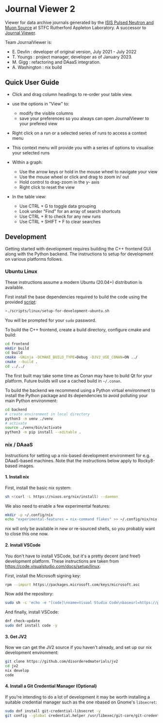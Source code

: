 # Journal Viewer 2

Viewer for data archive journals generated by the [ISIS Pulsed Neutron and Muon Source](https://isis.stfc.ac.uk) at STFC Rutherford Appleton Laboratory.
A successor to [Journal Viewer](https://github.com/disorderedmaterials/jv).

Team JournalViewer is:
- E. Devlin : developer of original version, July 2021 - July 2022
- T. Youngs : project manager, developer as of January 2023.
- M. Gigg : refactoring and DAaaS integration.
- A. Washington : nix build

## Quick User Guide

 - Click and drag column headings to re-order your table view.
 - use the options in "View" to:
    - modify the visible columns
    - save your preferences so you always can open JournalViewer to your prefered view

 - Right click on a run or a selected series of runs to access a context menu
 - This context menu will provide you with a series of options to visualise your selected runs
 - Within a graph:
    - Use the arrow keys or hold in the mouse wheel to navigate your view
    - Use the mouse wheel or click and drag to zoom in/ out
    - Hold control to drag-zoom in the y- axis
    - Right click to reset the view

 - In the table view:
    - Use CTRL + G to toggle data grouping
    - Look under "Find" for an array of search shortcuts
    - Use CTRL + R to check for any new runs
    - Use CTRL + SHIFT + F to clear searches

## Development

Getting started with development requires building the C++ frontend GUI along
with the Python backend.
The instructions to setup for development on various platforms follows.

### Ubuntu Linux

These instructions assume a modern Ubuntu (20.04+) distribution is available.

First install the base dependencies required to build the code using the
provided [script](./scripts/linux/setup-for-development-ubuntu.sh):

```sh
>./scripts/linux/setup-for-development-ubuntu.sh
```

You will be prompted for your `sudo` password.

To build the C++ frontend, create a build directory, configure cmake and build:

```sh
cd frontend
mkdir build
cd build
cmake -GNinja -DCMAKE_BUILD_TYPE=Debug -DJV2_USE_CONAN=ON ../
cmake --build .
cd ../../
```

The first built may take some time as Conan may have to build
Qt for your platform. Future builds will use a cached build in `~/.conan`.

To build the backend we recommend using a Python virtual environment
to install the Python package and its dependencies to avoid polluting
your main Python environment:

```sh
cd backend
# create environment in local directory
python3 -m venv ./venv
# activate
source ./venv/bin/activate
python3 -m pip install --editable .
```

### nix / DAaaS

Instructions for setting up a nix-based development environment for e.g. DAaaS-based machines. Note that the instructions below apply to Rocky8-based images.

#### 1. Install nix

First, install the basic nix system:

```sh
sh <(curl -L https://nixos.org/nix/install) --daemon
```

We also need to enable a few experimental features:

```sh
mkdir -p ~/.config/nix
echo "experimental-features = nix-command flakes" >> ~/.config/nix/nix.conf
```

nix will only be available in new or re-sourced shells, so you probably want to close this one now.

#### 2. Install VSCode

You don't have to install VSCode, but it's a pretty decent (and free!) development platform. These instructions are taken from https://code.visualstudio.com/docs/setup/linux.

First, install the Microsoft signing key:

```sh
rpm --import https://packages.microsoft.com/keys/microsoft.asc
```

Now add the repository:

```sh
sudo sh -c 'echo -e "[code]\nname=Visual Studio Code\nbaseurl=https://packages.microsoft.com/yumrepos/vscode\nenabled=1\ngpgcheck=1\ngpgkey=https://packages.microsoft.com/keys/microsoft.asc" > /etc/yum.repos.d/vscode.repo'
```

And finally, install VSCode:

```sh
dnf check-update
sudo dnf install code -y
```

#### 3. Get JV2

Now we can get the JV2 source if you haven't already, and set up our nix development environment:

```sh
git clone https://github.com/disorderedmaterials/jv2
cd jv2
nix develop
code
```

#### 4. Install a Git Credential Manager (Optional)

If you're intending to do a lot of development it may be worth installing a suitable credential manager such as the one nbased on Gnome's `libsecret`:

```sh
sudo dnf install git-credential-libsecret -y
git config --global credential.helper /usr/libexec/git-core/git-credential-libsecret
```
